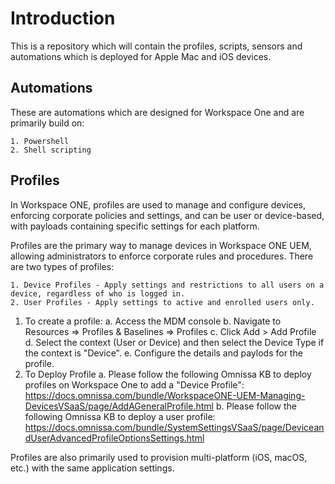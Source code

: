# Introduction
This is a repository which will contain the profiles, scripts, sensors and automations which is deployed for Apple Mac and iOS devices.

## Automations

These are automations which are designed for Workspace One and are primarily build on:

    1. Powershell
    2. Shell scripting

## Profiles
In Workspace ONE, profiles are used to manage and configure devices, enforcing corporate policies and settings, and can be user or device-based, with payloads containing specific settings for each platform. 

Profiles are the primary way to manage devices in Workspace ONE UEM, allowing administrators to enforce corporate rules and procedures. There are two types of profiles:

    1. Device Profiles - Apply settings and restrictions to all users on a device, regardless of who is logged in. 
    2. User Profiles - Apply settings to active and enrolled users only. 
1. To create a profile:
   a. Access the MDM console
   b. Navigate to Resources => Profiles & Baselines => Profiles
   c. Click Add > Add Profile
   d. Select the context (User or Device) and then select the Device Type if the context is "Device".
   e. Configure the details and paylods for the profile.
2. To Deploy Profile
   a. Please follow the following Omnissa KB to deploy profiles on Workspace One to add a "Device Profile": https://docs.omnissa.com/bundle/WorkspaceONE-UEM-Managing-DevicesVSaaS/page/AddAGeneralProfile.html
   b. Please follow the following Omnissa KB to deploy a user profile: https://docs.omnissa.com/bundle/SystemSettingsVSaaS/page/DeviceandUserAdvancedProfileOptionsSettings.html 

Profiles are also primarily used to provision multi-platform (iOS, macOS, etc.) with the same application settings. 